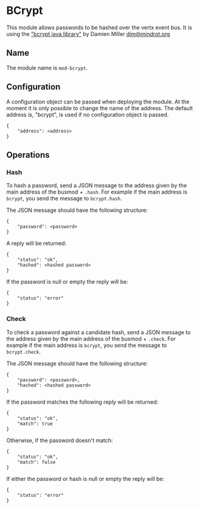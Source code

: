 # BCrypt

This module allows passwords to be hashed over the vertx event bus. It is using the ["bcrypt java library"](http://www.mindrot.org/projects/jBCrypt/) by Damien Miller <djm@mindrot.org> 

## Name

The module name is `mod-bcrypt`.

## Configuration

A configuration object can be passed when deploying the module. At the moment it is only possible to change the name of the address. The default address is, "bcrypt", is used if no configuration object is passed.

    {
        "address": <address>
    }

## Operations

### Hash

To hash a password, send a JSON message to the address given by the main address of the busmod + `.hash`. For example if the main address is `bcrypt`, you send the message to `bcrypt.hash`.

The JSON message should have the following structure:

    {
        "password": <password>
    }
    
A reply will be returned:

    {
        "status": "ok",
        "hashed": <hashed password>   
    }

If the password is null or empty the reply will be:

    {
        "status": "error"    
    }
    
### Check

To check a password against a candidate hash, send a JSON message to the address given by the main address of the busmod + `.check`. For example if the main address is `bcrypt`, you send the message to `bcrypt.check`.

The JSON message should have the following structure:

    {
        "password": <password>,
        "hashed": <hashed password> 
    }
 
If the password matches the following reply will be returned:

    {
        "status": "ok",
        "match": true
    } 
    
Otherwise, if the password doesn't match:

    {
        "status": "ok",
        "match": false
    } 

If either the password or hash is null or empty the reply will be:

    {
        "status": "error"    
    }
    
